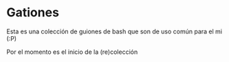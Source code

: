 Gationes
======
Esta es una colección de guiones de bash que son de uso común para el mi (:P)

Por el momento es el inicio de la (re)colección
